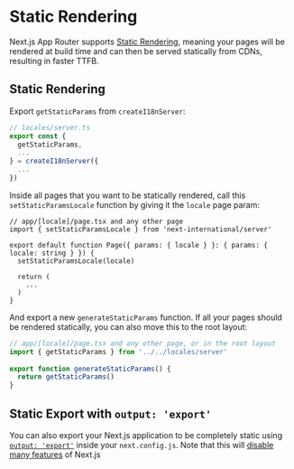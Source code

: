 # Static Rendering

Next.js App Router supports [Static Rendering](https://nextjs.org/docs/app/building-your-application/rendering/server-components#static-rendering-default), meaning your pages will be rendered at build time and can then be served statically from CDNs, resulting in faster TTFB.

## Static Rendering

Export `getStaticParams` from `createI18nServer`:

```ts {3}
// locales/server.ts
export const {
  getStaticParams,
  ...
} = createI18nServer({
  ...
})
```

Inside all pages that you want to be statically rendered, call this `setStaticParamsLocale` function by giving it the `locale` page param:

```tsx {2,4-5}
// app/[locale]/page.tsx and any other page
import { setStaticParamsLocale } from 'next-international/server'

export default function Page({ params: { locale } }: { params: { locale: string } }) {
  setStaticParamsLocale(locale)

  return (
    ...
  )
}
```

And export a new `generateStaticParams` function. If all your pages should be rendered statically, you can also move this to the root layout:

```ts {2,4-6}
// app/[locale]/page.tsx and any other page, or in the root layout
import { getStaticParams } from '../../locales/server'
 
export function generateStaticParams() {
  return getStaticParams()
}
```


## Static Export with `output: 'export'`

You can also export your Next.js application to be completely static using [`output: 'export'`](https://nextjs.org/docs/app/building-your-application/deploying/static-exports) inside your `next.config.js`. Note that this will [disable many features](https://nextjs.org/docs/app/building-your-application/deploying/static-exports#unsupported-features) of Next.js
